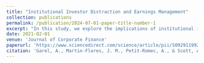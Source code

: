 ```yaml
---
title: "Institutional Investor Distraction and Earnings Management"
collection: publications
permalink: /publication/2024-07-01-paper-title-number-1
excerpt: "In this study, we explore the implications of institutional investor distraction for earnings management. Our identification approach relies on a firm-level measure of institutional investor distraction that exploits exogenous attention-grabbing shocks to unrelated parts of institutional investors' portfolios. We find that firms with distracted institutional shareholders engage more in both accrual-based and real earnings management. Further analyses show that the association between investor distraction and earnings management is stronger in firms with low analyst coverage and weak board monitoring, as well as in firms where managing earnings upward allows meeting or just beating their earnings target. Collectively, our results suggest that managers exploit the loosening in monitoring intensity resulting from investor distraction by engaging in earnings management. Even in the presence of institutional investors with superior monitoring abilities, limited attention may induce insufficient monitoring of earnings management practices."
date: 2021-02-01
venue: 'Journal of Corporate Finance'
paperurl: 'https://www.sciencedirect.com/science/article/pii/S0929119920302455?casa_token=1DtAdnsQqpEAAAAA:XrYizgqwYZ0iTXQYy4hWDmzOyIKukwdsmjR4gidaGkIVuh4i_u9tq4cJXF7G04In10yHH0s'
citation: 'Garel, A., Martin-Flores, J. M., Petit-Romec, A., & Scott, A. (2021). Institutional investor distraction and earnings management. Journal of Corporate Finance, 66, 101801.'
---
```

